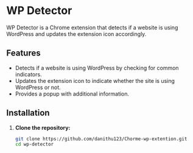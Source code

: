 # WP Detector

WP Detector is a Chrome extension that detects if a website is using WordPress and updates the extension icon accordingly.

## Features

- Detects if a website is using WordPress by checking for common indicators.
- Updates the extension icon to indicate whether the site is using WordPress or not.
- Provides a popup with additional information.

## Installation

1. **Clone the repository:**

   ```sh
   git clone https://github.com/danithu123/Chorme-wp-extention.git
   cd wp-detector
